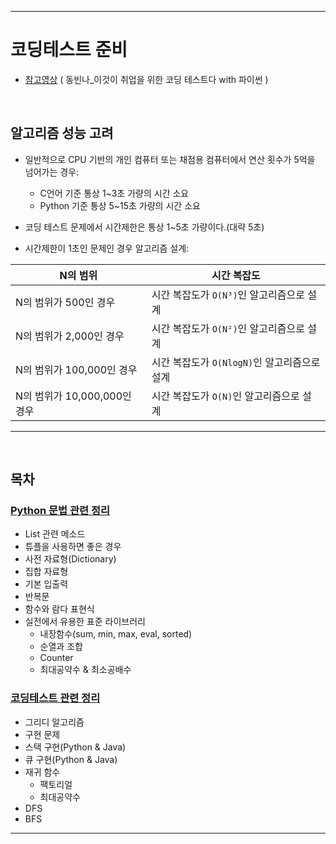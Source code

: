 ___
# 코딩테스트 준비
- [참고영상](https://www.youtube.com/playlist?list=PLRx0vPvlEmdAghTr5mXQxGpHjWqSz0dgC) ( 동빈나_이것이 취업을 위한 코딩 테스트다 with 파이썬 )
<br>

## 알고리즘 성능 고려
- 일반적으로 CPU 기반의 개인 컴퓨터 또는 채점용 컴퓨터에서 연산 횟수가 5억을 넘어가는 경우:
  - C언어 기준 통상 1~3초 가량의 시간 소요
  - Python 기준 통상 5~15초 가량의 시간 소요
- 코딩 테스트 문제에서 시간제한은 통상 1~5초 가량이다.(대략 5초)

- 시간제한이 1초인 문제인 경우 알고리즘 설계:

| N의 범위 | 시간 복잡도 |
|----------|-------------|
|N의 범위가 500인 경우        | 시간 복잡도가 `O(N³)`인 알고리즘으로 설계    |
|N의 범위가 2,000인 경우      | 시간 복잡도가 `O(N²)`인 알고리즘으로 설계    |
|N의 범위가 100,000인 경우    | 시간 복잡도가 `O(NlogN)`인 알고리즘으로 설계 |
|N의 범위가 10,000,000인 경우 | 시간 복잡도가 `O(N)`인 알고리즘으로 설계     |
___
<br>

## 목차
### [Python 문법 관련 정리](Python%20문법%20관련%20정리.md)
- List 관련 메소드
- 튜플을 사용하면 좋은 경우
- 사전 자료형(Dictionary)
- 집합 자료형
- 기본 입출력
- 반복문
- 함수와 람다 표현식
- 실전에서 유용한 표준 라이브러리
  - 내장함수(sum, min, max, eval, sorted)
  - 순열과 조합
  - Counter
  - 최대공약수 & 최소공배수

### [코딩테스트 관련 정리](코딩테스트%20관련%20정리.md)
- 그리디 알고리즘
- 구현 문제
- 스택 구현(Python & Java)
- 큐 구현(Python & Java)
- 재귀 함수
  - 팩토리얼
  - 최대공약수
- DFS
- BFS
___
<br>
